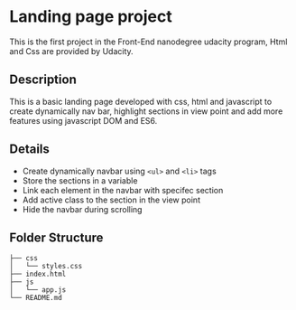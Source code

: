 # Landing page project

This is the first project in the Front-End nanodegree udacity program, Html and Css are provided by Udacity.

## Description

This is a basic landing page developed with css, html and javascript to create dynamically nav bar, highlight sections in view point and add more features using javascript DOM and ES6.

## Details

- Create dynamically navbar using `<ul>` and `<li>` tags
- Store the sections in a variable
- Link each element in the navbar with specifec section
- Add active class to the section in the view point
- Hide the navbar during scrolling

## Folder Structure

```
├── css
│   └── styles.css
├── index.html
├── js
│   └── app.js
└── README.md
```

